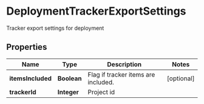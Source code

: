 

# DeploymentTrackerExportSettings

Tracker export settings for deployment

## Properties

| Name | Type | Description | Notes |
|------------ | ------------- | ------------- | -------------|
|**itemsIncluded** | **Boolean** | Flag if tracker items are included. |  [optional] |
|**trackerId** | **Integer** | Project id |  |



